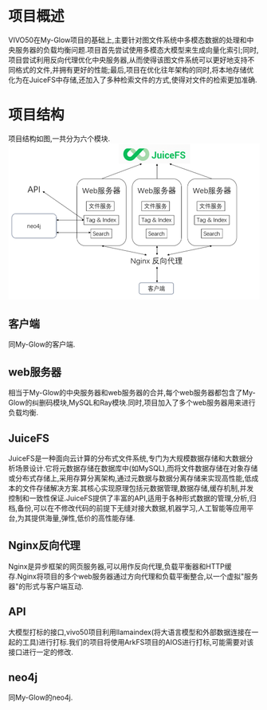 # 项目概述
VIVO50在My-Glow项目的基础上,主要针对图文件系统中多模态数据的处理和中央服务器的负载均衡问题.项目首先尝试使用多模态大模型来生成向量化索引;同时,项目尝试利用反向代理优化中央服务器,从而使得该图文件系统可以更好地支持不同格式的文件,并拥有更好的性能;最后,项目在优化往年架构的同时,将本地存储优化为在JuiceFS中存储,还加入了多种检索文件的方式,使得对文件的检索更加准确.
# 项目结构
项目结构如图,一共分为六个模块.
![vivo50_structure](pics/vivo50_structure.png)
## 客户端
同My-Glow的客户端.
## web服务器
相当于My-Glow的中央服务器和web服务器的合并,每个web服务器都包含了My-Glow的纠删码模块,MySQL和Ray模块.同时,项目加入了多个web服务器用来进行负载均衡.
## JuiceFS
JuiceFS是一种面向云计算的分布式文件系统,专门为大规模数据存储和大数据分析场景设计.它将元数据存储在数据库中(如MySQL),而将文件数据存储在对象存储或分布式存储上,采用存算分离架构,通过元数据与数据分离存储来实现高性能,低成本的文件存储解决方案.其核心实现原理包括元数据管理,数据存储,缓存机制,并发控制和一致性保证.JuiceFS提供了丰富的API,适用于各种形式数据的管理,分析,归档,备份,可以在不修改代码的前提下无缝对接大数据,机器学习,人工智能等应用平台,为其提供海量,弹性,低价的高性能存储.
## Nginx反向代理
Nginx是异步框架的网页服务器,可以用作反向代理,负载平衡器和HTTP缓存.Nginx将项目的多个web服务器通过方向代理和负载平衡整合,以一个虚拟"服务器"的形式与客户端互动.
## API
大模型打标的接口,vivo50项目利用llamaindex(将大语言模型和外部数据连接在一起的工具)进行打标.我们的项目将使用ArkFS项目的AIOS进行打标,可能需要对该接口进行一定的修改.
## neo4j
同My-Glow的neo4j.